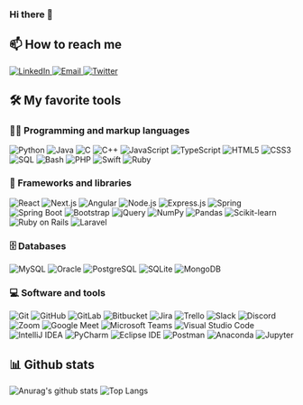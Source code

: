 ### Hi there 👋

## 📫 How to reach me

<p>
    <a href="https://www.linkedin.com/in/95tuanle/" target="_blank">
        <img alt="LinkedIn" src="https://img.shields.io/badge/-LinkedIn-0077B5?style=flat-square&logo=linkedin&logoColor=white" />
    </a>
    <a href="mailto:tlna95@icloud.com" target="_blank">
        <img alt="Email" src="https://img.shields.io/badge/-Email-D14836?style=flat-square&logo=gmail&logoColor=white" />
    </a>
    <a href="https://twitter.com/95tuanle/" target="_blank">
        <img alt="Twitter" src="https://img.shields.io/badge/-Twitter-1DA1F2?style=flat-square&logo=twitter&logoColor=white" />
    </a>
</p>

## 🛠️ My favorite tools

### 👨‍💻 Programming and markup languages

<p>
    <img alt="Python" src="https://img.shields.io/badge/-Python-3776AB?style=flat-square&logo=python&logoColor=white" />
    <img alt="Java" src="https://img.shields.io/badge/-Java-007396?style=flat-square&logo=java&logoColor=white" />
    <img alt="C" src="https://img.shields.io/badge/-C-A8B9CC?style=flat-square&logo=c&logoColor=white" />
    <img alt="C++" src="https://img.shields.io/badge/-C++-00599C?style=flat-square&logo=c%2B%2B&logoColor=white" />
    <img alt="JavaScript" src="https://img.shields.io/badge/-JavaScript-F7DF1E?style=flat-square&logo=javascript&logoColor=white" />
    <img alt="TypeScript" src="https://img.shields.io/badge/-TypeScript-3178C6?style=flat-square&logo=typescript&logoColor=white" />
    <img alt="HTML5" src="https://img.shields.io/badge/-HTML5-E34F26?style=flat-square&logo=html5&logoColor=white" />
    <img alt="CSS3" src="https://img.shields.io/badge/-CSS3-1572B6?style=flat-square&logo=css3&logoColor=white" />
    <img alt="SQL" src="https://img.shields.io/badge/-SQL-003B57?style=flat-square&logo=postgresql&logoColor=white" />
    <img alt="Bash" src="https://img.shields.io/badge/-Bash-4EAA25?style=flat-square&logo=gnu-bash&logoColor=white" />
    <img alt="PHP" src="https://img.shields.io/badge/-PHP-777BB4?style=flat-square&logo=php&logoColor=white" />
    <img alt="Swift" src="https://img.shields.io/badge/-Swift-FA7343?style=flat-square&logo=swift&logoColor=white" />
    <img alt="Ruby" src="https://img.shields.io/badge/-Ruby-CC342D?style=flat-square&logo=ruby&logoColor=white" />
</p>

### 🧰 Frameworks and libraries

<p>
    <img alt="React" src="https://img.shields.io/badge/-React-61DAFB?style=flat-square&logo=react&logoColor=white" />
    <img alt="Next.js" src="https://img.shields.io/badge/-Next.js-000000?style=flat-square&logo=next.js&logoColor=white" />
    <img alt="Angular" src="https://img.shields.io/badge/-Angular-DD0031?style=flat-square&logo=angular&logoColor=white" />
    <img alt="Node.js" src="https://img.shields.io/badge/-Node.js-339933?style=flat-square&logo=node.js&logoColor=white" />
    <img alt="Express.js" src="https://img.shields.io/badge/-Express.js-000000?style=flat-square&logo=express&logoColor=white" />
    <img alt="Spring" src="https://img.shields.io/badge/-Spring-6DB33F?style=flat-square&logo=spring&logoColor=white" />
    <img alt="Spring Boot" src="https://img.shields.io/badge/-Spring%20Boot-6DB33F?style=flat-square&logo=spring-boot&logoColor=white" />
    <img alt="Bootstrap" src="https://img.shields.io/badge/-Bootstrap-7952B3?style=flat-square&logo=bootstrap&logoColor=white" />
    <img alt="jQuery" src="https://img.shields.io/badge/-jQuery-0769AD?style=flat-square&logo=jquery&logoColor=white" />
    <img alt="NumPy" src="https://img.shields.io/badge/-NumPy-013243?style=flat-square&logo=numpy&logoColor=white" />
    <img alt="Pandas" src="https://img.shields.io/badge/-Pandas-150458?style=flat-square&logo=pandas&logoColor=white" />
    <img alt="Scikit-learn" src="https://img.shields.io/badge/-Scikit%20Learn-F7931E?style=flat-square&logo=scikit-learn&logoColor=white" />
    <img alt="Ruby on Rails" src="https://img.shields.io/badge/-Ruby%20on%20Rails-CC0000?style=flat-square&logo=ruby-on-rails&logoColor=white" />
    <img alt="Laravel" src="https://img.shields.io/badge/-Laravel-FF2D20?style=flat-square&logo=laravel&logoColor=white" />
</p>

### 🗄️ Databases

<p>
    <img alt="MySQL" src="https://img.shields.io/badge/-MySQL-4479A1?style=flat-square&logo=mysql&logoColor=white" />
    <img alt="Oracle" src="https://img.shields.io/badge/-Oracle-F80000?style=flat-square&logo=oracle&logoColor=white" />
    <img alt="PostgreSQL" src="https://img.shields.io/badge/-PostgreSQL-336791?style=flat-square&logo=postgresql&logoColor=white" />
    <img alt="SQLite" src="https://img.shields.io/badge/-SQLite-003B57?style=flat-square&logo=sqlite&logoColor=white" />
    <img alt="MongoDB" src="https://img.shields.io/badge/-MongoDB-47A248?style=flat-square&logo=mongodb&logoColor=white" />
</p>

### 💻 Software and tools

<p>
    <img alt="Git" src="https://img.shields.io/badge/-Git-F05032?style=flat-square&logo=git&logoColor=white" />
    <img alt="GitHub" src="https://img.shields.io/badge/-GitHub-181717?style=flat-square&logo=github&logoColor=white" />
    <img alt="GitLab" src="https://img.shields.io/badge/-GitLab-FCA121?style=flat-square&logo=gitlab&logoColor=white" />
    <img alt="Bitbucket" src="https://img.shields.io/badge/-Bitbucket-0052CC?style=flat-square&logo=bitbucket&logoColor=white" />
    <img alt="Jira" src="https://img.shields.io/badge/-Jira-0052CC?style=flat-square&logo=jira&logoColor=white" />
    <img alt="Trello" src="https://img.shields.io/badge/-Trello-0079BF?style=flat-square&logo=trello&logoColor=white" />
    <img alt="Slack" src="https://img.shields.io/badge/-Slack-4A154B?style=flat-square&logo=slack&logoColor=white" />
    <img alt="Discord" src="https://img.shields.io/badge/-Discord-5865F2?style=flat-square&logo=discord&logoColor=white" />
    <img alt="Zoom" src="https://img.shields.io/badge/-Zoom-2D8CFF?style=flat-square&logo=zoom&logoColor=white" />
    <img alt="Google Meet" src="https://img.shields.io/badge/-Google%20Meet-00897B?style=flat-square&logo=google-meet&logoColor=white" />
    <img alt="Microsoft Teams" src="https://img.shields.io/badge/-Microsoft%20Teams-6264A7?style=flat-square&logo=microsoft-teams&logoColor=white" />
    <img alt="Visual Studio Code" src="https://img.shields.io/badge/-Visual%20Studio%20Code-007ACC?style=flat-square&logo=visual-studio-code" />
    <img alt="IntelliJ IDEA" src="https://img.shields.io/badge/-IntelliJ%20IDEA-000000?style=flat-square&logo=intellij-idea" />
    <img alt="PyCharm" src="https://img.shields.io/badge/-PyCharm-000000?style=flat-square&logo=pycharm" />
    <img alt="Eclipse IDE" src="https://img.shields.io/badge/-Eclipse%20IDE-2C2255?style=flat-square&logo=eclipse-ide" />
    <img alt="Postman" src="https://img.shields.io/badge/-Postman-FF6C37?style=flat-square&logo=postman&logoColor=white" />
    <img alt="Anaconda" src="https://img.shields.io/badge/-Anaconda-44A833?style=flat-square&logo=anaconda&logoColor=white" />
    <img alt="Jupyter" src="https://img.shields.io/badge/-Jupyter-F37626?style=flat-square&logo=jupyter&logoColor=white" />
</p>

## 📊 Github stats

![Anurag's github stats](https://github-readme-stats-95tuanle.vercel.app/api?username=95tuanle&show_icons=true&theme=transparent&include_all_commits=true)
![Top Langs](https://github-readme-stats-95tuanle.vercel.app/api/top-langs/?username=95tuanle&layout=compact&show_icons=true&theme=transparent&langs_count=10&size_weight=0.5&count_weight=0.5)